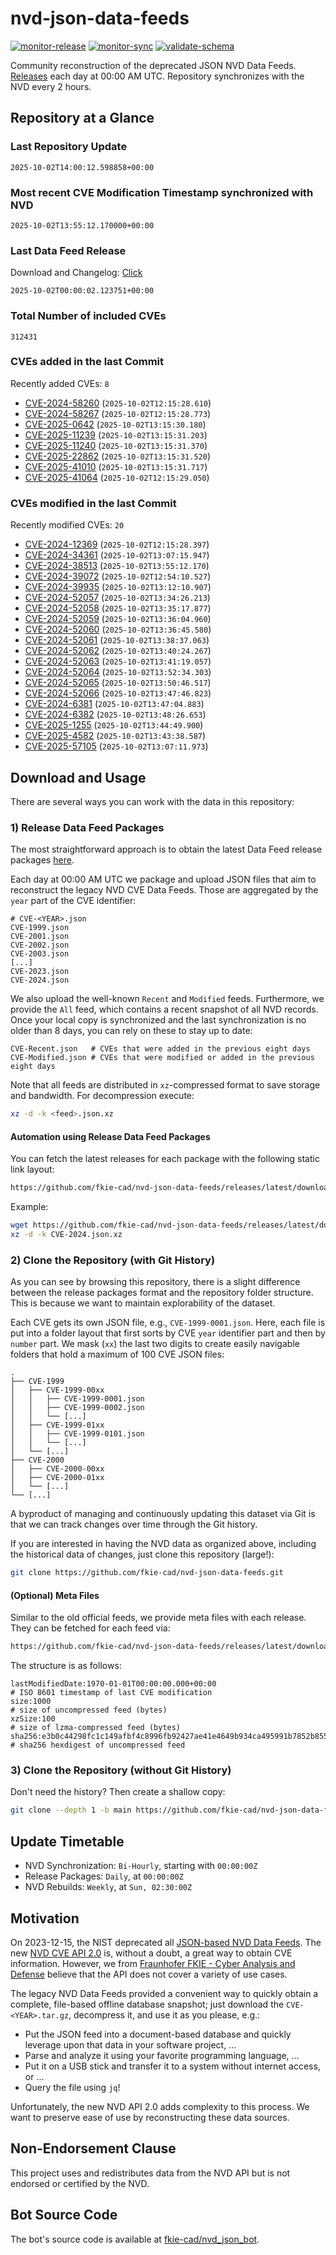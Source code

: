 # nvd-json-data-feeds

[![monitor-release](https://github.com/fkie-cad/nvd-json-data-feeds/actions/workflows/monitor_release.yml/badge.svg)](https://github.com/fkie-cad/nvd-json-data-feeds/actions/workflows/monitor_release.yml)
[![monitor-sync](https://github.com/fkie-cad/nvd-json-data-feeds/actions/workflows/monitor_sync.yml/badge.svg)](https://github.com/fkie-cad/nvd-json-data-feeds/actions/workflows/monitor_sync.yml)
[![validate-schema](https://github.com/fkie-cad/nvd-json-data-feeds/actions/workflows/validate_schema.yml/badge.svg)](https://github.com/fkie-cad/nvd-json-data-feeds/actions/workflows/validate_schema.yml)

Community reconstruction of the deprecated JSON NVD Data Feeds.
[Releases](https://github.com/fkie-cad/nvd-json-data-feeds/releases/latest) each day at 00:00 AM UTC.
Repository synchronizes with the NVD every 2 hours.

## Repository at a Glance

### Last Repository Update

```plain
2025-10-02T14:00:12.598858+00:00
```

### Most recent CVE Modification Timestamp synchronized with NVD

```plain
2025-10-02T13:55:12.170000+00:00
```

### Last Data Feed Release

Download and Changelog: [Click](https://github.com/fkie-cad/nvd-json-data-feeds/releases/latest)

```plain
2025-10-02T00:00:02.123751+00:00
```

### Total Number of included CVEs

```plain
312431
```

### CVEs added in the last Commit

Recently added CVEs: `8`

- [CVE-2024-58260](CVE-2024/CVE-2024-582xx/CVE-2024-58260.json) (`2025-10-02T12:15:28.610`)
- [CVE-2024-58267](CVE-2024/CVE-2024-582xx/CVE-2024-58267.json) (`2025-10-02T12:15:28.773`)
- [CVE-2025-0642](CVE-2025/CVE-2025-06xx/CVE-2025-0642.json) (`2025-10-02T13:15:30.180`)
- [CVE-2025-11239](CVE-2025/CVE-2025-112xx/CVE-2025-11239.json) (`2025-10-02T13:15:31.203`)
- [CVE-2025-11240](CVE-2025/CVE-2025-112xx/CVE-2025-11240.json) (`2025-10-02T13:15:31.370`)
- [CVE-2025-22862](CVE-2025/CVE-2025-228xx/CVE-2025-22862.json) (`2025-10-02T13:15:31.520`)
- [CVE-2025-41010](CVE-2025/CVE-2025-410xx/CVE-2025-41010.json) (`2025-10-02T13:15:31.717`)
- [CVE-2025-41064](CVE-2025/CVE-2025-410xx/CVE-2025-41064.json) (`2025-10-02T12:15:29.050`)


### CVEs modified in the last Commit

Recently modified CVEs: `20`

- [CVE-2024-12369](CVE-2024/CVE-2024-123xx/CVE-2024-12369.json) (`2025-10-02T12:15:28.397`)
- [CVE-2024-34361](CVE-2024/CVE-2024-343xx/CVE-2024-34361.json) (`2025-10-02T13:07:15.947`)
- [CVE-2024-38513](CVE-2024/CVE-2024-385xx/CVE-2024-38513.json) (`2025-10-02T13:55:12.170`)
- [CVE-2024-39072](CVE-2024/CVE-2024-390xx/CVE-2024-39072.json) (`2025-10-02T12:54:10.527`)
- [CVE-2024-39935](CVE-2024/CVE-2024-399xx/CVE-2024-39935.json) (`2025-10-02T13:12:10.907`)
- [CVE-2024-52057](CVE-2024/CVE-2024-520xx/CVE-2024-52057.json) (`2025-10-02T13:34:26.213`)
- [CVE-2024-52058](CVE-2024/CVE-2024-520xx/CVE-2024-52058.json) (`2025-10-02T13:35:17.877`)
- [CVE-2024-52059](CVE-2024/CVE-2024-520xx/CVE-2024-52059.json) (`2025-10-02T13:36:04.960`)
- [CVE-2024-52060](CVE-2024/CVE-2024-520xx/CVE-2024-52060.json) (`2025-10-02T13:36:45.580`)
- [CVE-2024-52061](CVE-2024/CVE-2024-520xx/CVE-2024-52061.json) (`2025-10-02T13:38:37.063`)
- [CVE-2024-52062](CVE-2024/CVE-2024-520xx/CVE-2024-52062.json) (`2025-10-02T13:40:24.267`)
- [CVE-2024-52063](CVE-2024/CVE-2024-520xx/CVE-2024-52063.json) (`2025-10-02T13:41:19.057`)
- [CVE-2024-52064](CVE-2024/CVE-2024-520xx/CVE-2024-52064.json) (`2025-10-02T13:52:34.303`)
- [CVE-2024-52065](CVE-2024/CVE-2024-520xx/CVE-2024-52065.json) (`2025-10-02T13:50:46.517`)
- [CVE-2024-52066](CVE-2024/CVE-2024-520xx/CVE-2024-52066.json) (`2025-10-02T13:47:46.823`)
- [CVE-2024-6381](CVE-2024/CVE-2024-63xx/CVE-2024-6381.json) (`2025-10-02T13:47:04.883`)
- [CVE-2024-6382](CVE-2024/CVE-2024-63xx/CVE-2024-6382.json) (`2025-10-02T13:48:26.653`)
- [CVE-2025-1255](CVE-2025/CVE-2025-12xx/CVE-2025-1255.json) (`2025-10-02T13:44:49.900`)
- [CVE-2025-4582](CVE-2025/CVE-2025-45xx/CVE-2025-4582.json) (`2025-10-02T13:43:38.587`)
- [CVE-2025-57105](CVE-2025/CVE-2025-571xx/CVE-2025-57105.json) (`2025-10-02T13:07:11.973`)


## Download and Usage

There are several ways you can work with the data in this repository:

### 1) Release Data Feed Packages

The most straightforward approach is to obtain the latest Data Feed release packages [here](https://github.com/fkie-cad/nvd-json-data-feeds/releases/latest).

Each day at 00:00 AM UTC we package and upload JSON files that aim to reconstruct the legacy NVD CVE Data Feeds.
Those are aggregated by the `year` part of the CVE identifier:

```
# CVE-<YEAR>.json
CVE-1999.json
CVE-2001.json
CVE-2002.json
CVE-2003.json
[...]
CVE-2023.json
CVE-2024.json
```

We also upload the well-known `Recent` and `Modified` feeds.
Furthermore, we provide the `All` feed, which contains a recent snapshot of all NVD records.
Once your local copy is synchronized and the last synchronization is no older than 8 days, you can rely on these to stay up to date:

```plain
CVE-Recent.json   # CVEs that were added in the previous eight days
CVE-Modified.json # CVEs that were modified or added in the previous eight days
```

Note that all feeds are distributed in `xz`-compressed format to save storage and bandwidth.
For decompression execute:

```sh
xz -d -k <feed>.json.xz
```

#### Automation using Release Data Feed Packages

You can fetch the latest releases for each package with the following static link layout:

```sh
https://github.com/fkie-cad/nvd-json-data-feeds/releases/latest/download/CVE-<YEAR>.json.xz
```

Example:

```sh
wget https://github.com/fkie-cad/nvd-json-data-feeds/releases/latest/download/CVE-2024.json.xz
xz -d -k CVE-2024.json.xz
```

### 2) Clone the Repository (with Git History)

As you can see by browsing this repository, there is a slight difference between the release packages format and the repository folder structure.
This is because we want to maintain explorability of the dataset.

Each CVE gets its own JSON file, e.g., `CVE-1999-0001.json`.
Here, each file is put into a folder layout that first sorts by CVE `year` identifier part and then by `number` part.
We mask (`xx`) the last two digits to create easily navigable folders that hold a maximum of 100 CVE JSON files:

```plain
.
├── CVE-1999
│   ├── CVE-1999-00xx
│   │   ├── CVE-1999-0001.json
│   │   ├── CVE-1999-0002.json
│   │   └── [...]
│   ├── CVE-1999-01xx
│   │   ├── CVE-1999-0101.json
│   │   └── [...]
│   └── [...]
├── CVE-2000
│   ├── CVE-2000-00xx
│   ├── CVE-2000-01xx
│   └── [...]
└── [...]
```

A byproduct of managing and continuously updating this dataset via Git is that we can track changes over time through the Git history.

If you are interested in having the NVD data as organized above, including the historical data of changes, just clone this repository (large!):

```sh
git clone https://github.com/fkie-cad/nvd-json-data-feeds.git
```

#### (Optional) Meta Files

Similar to the old official feeds, we provide meta files with each release. They can be fetched for each feed via:

```sh
https://github.com/fkie-cad/nvd-json-data-feeds/releases/latest/download/CVE-<YEAR>.meta
```

The structure is as follows:

```plain
lastModifiedDate:1970-01-01T00:00:00.000+00:00                          # ISO 8601 timestamp of last CVE modification
size:1000                                                               # size of uncompressed feed (bytes)
xzSize:100                                                              # size of lzma-compressed feed (bytes)
sha256:e3b0c44298fc1c149afbf4c8996fb92427ae41e4649b934ca495991b7852b855 # sha256 hexdigest of uncompressed feed
```

### 3) Clone the Repository (without Git History)

Don't need the history? Then create a shallow copy:

```sh
git clone --depth 1 -b main https://github.com/fkie-cad/nvd-json-data-feeds.git
```


## Update Timetable

* NVD Synchronization: `Bi-Hourly`, starting with `00:00:00Z`
* Release Packages: `Daily`, at `00:00:00Z`
* NVD Rebuilds: `Weekly`, at `Sun, 02:30:00Z`


## Motivation

On 2023-12-15, the NIST deprecated all [JSON-based NVD Data Feeds](https://nvd.nist.gov/vuln/data-feeds#divRetirementBanner-1).
The new [NVD CVE API 2.0](https://nvd.nist.gov/developers/vulnerabilities) is, without a doubt, a great way to obtain CVE information.
However, we from [Fraunhofer FKIE - Cyber Analysis and Defense](https://www.fkie.fraunhofer.de/en/departments/cad.html) believe that the API does not cover a variety of use cases.

The legacy NVD Data Feeds provided a convenient way to quickly obtain a complete, file-based offline database snapshot; just download the `CVE-<YEAR>.tar.gz`, decompress it, and use it as you please, e.g.:

- Put the JSON feed into a document-based database and quickly leverage upon that data in your software project, ...
- Parse and analyze it using your favorite programming language, ...
- Put it on a USB stick and transfer it to a system without internet access, or ...
- Query the file using `jq`!

Unfortunately, the new NVD API 2.0 adds complexity to this process.
We want to preserve ease of use by reconstructing these data sources.

## Non-Endorsement Clause

This project uses and redistributes data from the NVD API but is not endorsed or certified by the NVD.

## Bot Source Code

The bot's source code is available at [fkie-cad/nvd\_json\_bot](https://github.com/fkie-cad/nvd_json_bot).
